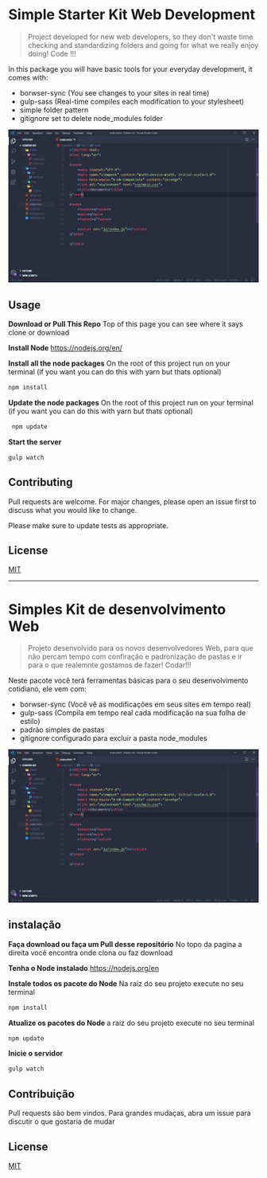 # Simple Starter Kit Web Development

> Project developed for new web developers, so they don't waste time checking and standardizing folders and going for what we really enjoy doing! Code !!!

In this package you will have basic tools for your everyday development, it comes with:

- borwser-sync (You see changes to your sites in real time)
- gulp-sass (Real-time compiles each modification to your stylesheet)
- simple folder pattern
- gitignore set to delete node_modules folder

![](/example.png)

## Usage

**Download or Pull This Repo**
Top of this page you can see where it says clone or download

**Install Node**
https://nodejs.org/en/

**Install all the node packages**
On the root of this project run on your terminal (if you want you can do this with yarn but thats optional)

```bash
npm install
```

**Update the node packages**
On the root of this project run on your terminal (if you want you can do this with yarn but thats optional)

```bash
 npm update
```

**Start the server**

```bash
gulp watch
```

## Contributing

Pull requests are welcome. For major changes, please open an issue first to discuss what you would like to change.

Please make sure to update tests as appropriate.

## License

[MIT](https://choosealicense.com/licenses/mit/)

---

# Simples Kit de desenvolvimento Web

> Projeto desenvolvido para os novos desenvolvedores Web, para que não percam tempo com confiração e padronização de pastas e ir para o que realemnte gostamos de fazer! Codar!!!

Neste pacote você terá ferramentas básicas para o seu desenvolvimento cotidiano, ele vem com:

- borwser-sync (Você vê as modificações em seus sites em tempo real)
- gulp-sass (Compila em tempo real cada modificação na sua folha de estilo)
- padrão simples de pastas
- gitignore configurado para excluir a pasta node_modules

![](/example.png)

## instalação

**Faça download ou faça um Pull desse repositório**
No topo da pagina a direita você encontra onde clona ou faz download

**Tenha o Node instalado**
https://nodejs.org/en

**Instale todos os pacote do Node**
Na raiz do seu projeto execute no seu terminal

```bash
npm install
```

**Atualize os pacotes do Node**
a raiz do seu projeto execute no seu terminal

```bash
npm update
```

**Inicie o servidor**

```bash
gulp watch
```

## Contribuição

Pull requests são bem vindos. Para grandes mudaças, abra um issue para discutir o que gostaria de mudar

## License

[MIT](https://choosealicense.com/licenses/mit/)
